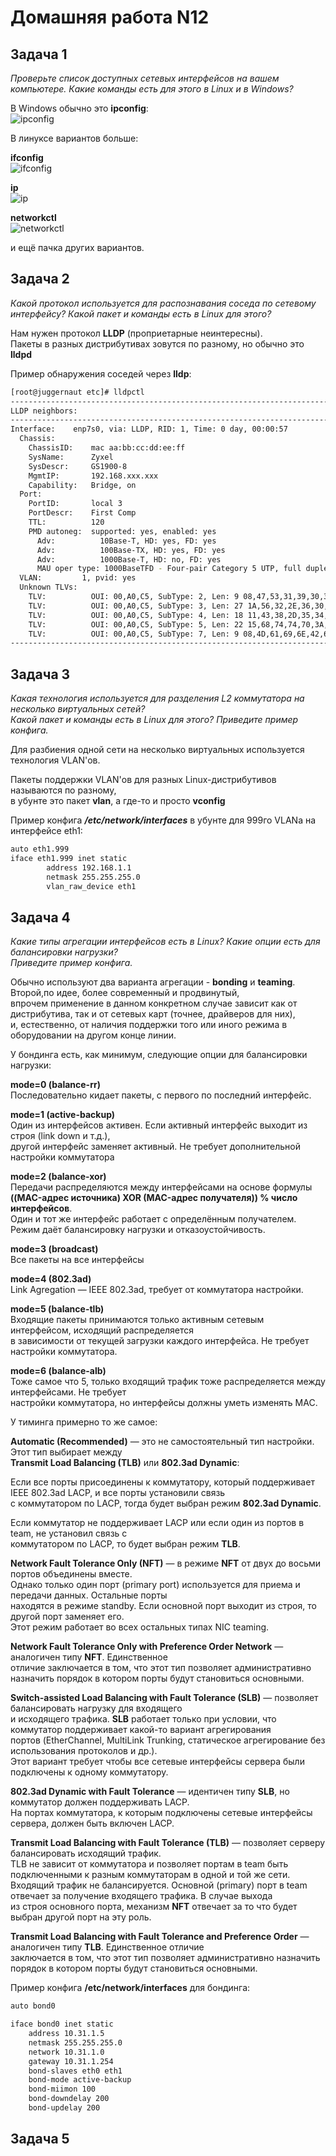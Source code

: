 Домашняя работа N12
===================

Задача 1
--------
*Проверьте список доступных сетевых интерфейсов на вашем компьютере. Какие команды есть для этого в Linux и в Windows?*  
  
В Windows обычно это **ipconfig**:  
![ipconfig](/dz12/pic/dz12_1_1.png)
  
В линуксе вариантов больше:  
  
**ifconfig**  
![ifconfig](/dz12/pic/dz12_1_2.png)
  
**ip**  
![ip](/dz12/pic/dz12_1_3.png)
  
**networkctl**  
![networkctl](/dz12/pic/dz12_1_4.png)
  
и ещё пачка других вариантов.  

Задача 2
--------
*Какой протокол используется для распознавания соседа по сетевому интерфейсу? Какой пакет и команды есть в Linux для этого?*  
  
Нам нужен протокол **LLDP** (проприетарные неинтересны).  
Пакеты в разных дистрибутивах зовутся по разному, но обычно это **lldpd**  
  
Пример обнаружения соседей через **lldp**:  
```bash
[root@juggernaut etc]# lldpctl
-------------------------------------------------------------------------------
LLDP neighbors:
-------------------------------------------------------------------------------
Interface:    enp7s0, via: LLDP, RID: 1, Time: 0 day, 00:00:57
  Chassis:     
    ChassisID:    mac aa:bb:cc:dd:ee:ff
    SysName:      Zyxel
    SysDescr:     GS1900-8
    MgmtIP:       192.168.xxx.xxx
    Capability:   Bridge, on
  Port:        
    PortID:       local 3
    PortDescr:    First Comp
    TTL:          120
    PMD autoneg:  supported: yes, enabled: yes
      Adv:          10Base-T, HD: yes, FD: yes
      Adv:          100Base-TX, HD: yes, FD: yes
      Adv:          1000Base-T, HD: no, FD: yes
      MAU oper type: 1000BaseTFD - Four-pair Category 5 UTP, full duplex mode
  VLAN:         1, pvid: yes
  Unknown TLVs:
    TLV:          OUI: 00,A0,C5, SubType: 2, Len: 9 08,47,53,31,39,30,30,2D,38
    TLV:          OUI: 00,A0,C5, SubType: 3, Len: 27 1A,56,32,2E,36,30,28,41,41,48,48,2E,34,29,20,7C,20,30,35,2F,32,34,2F,32,30,32,31
    TLV:          OUI: 00,A0,C5, SubType: 4, Len: 18 11,43,38,2D,35,34,2D,34,42,2D,46,36,2D,37,32,2D,33,43
    TLV:          OUI: 00,A0,C5, SubType: 5, Len: 22 15,68,74,74,70,3A,2F,2F,31,39,32,2E,31,36,38,2E,31,2E,32,35,31,2F
    TLV:          OUI: 00,A0,C5, SubType: 7, Len: 9 08,4D,61,69,6E,42,61,73,65
-------------------------------------------------------------------------------
```

Задача 3
--------
*Какая технология используется для разделения L2 коммутатора на несколько виртуальных сетей?  
Какой пакет и команды есть в Linux для этого? Приведите пример конфига.*  
  
Для разбиения одной сети на несколько виртуальных используется технология VLAN'ов.  
  
Пакеты поддержки VLAN'ов для разных Linux-дистрибутивов называются по разному,  
в убунте это пакет **vlan**, а где-то и просто **vconfig**  
  
Пример конфига ***/etc/network/interfaces*** в убунте для 999го VLANа на интерфейсе eth1:  

```bash
auto eth1.999
iface eth1.999 inet static
        address 192.168.1.1
        netmask 255.255.255.0
        vlan_raw_device eth1
```

Задача 4
--------

*Какие типы агрегации интерфейсов есть в Linux? Какие опции есть для балансировки нагрузки?  
Приведите пример конфига.*  
  
Обычно используют два варианта агрегации - **bonding** и **teaming**. Второй,по идее, более современный и продвинутый,  
впрочем применение в данном конкретном случае зависит как от дистрибутива, так и от сетевых карт (точнее, драйверов для них),  
и, естественно, от наличия поддержки того или иного режима в оборудовании на другом конце линии.  
  
У бондинга есть, как минимум, следующие опции для балансировки нагрузки:  
  
**mode=0 (balance-rr)**  
Последовательно кидает пакеты, с первого по последний интерфейс.  
  
**mode=1 (active-backup)**  
Один из интерфейсов активен. Если активный интерфейс выходит из строя (link down и т.д.),  
другой интерфейс заменяет активный. Не требует дополнительной настройки коммутатора  
  
**mode=2 (balance-xor)**  
Передачи распределяются между интерфейсами на основе формулы  
**((MAC-адрес источника) XOR (MAC-адрес получателя)) % число интерфейсов**.  
Один и тот же интерфейс работает с определённым получателем. Режим даёт балансировку нагрузки и отказоустойчивость.  
  
**mode=3 (broadcast)**  
Все пакеты на все интерфейсы  
  
**mode=4 (802.3ad)**  
Link Agregation — IEEE 802.3ad, требует от коммутатора настройки.  
  
**mode=5 (balance-tlb)**  
Входящие пакеты принимаются только активным сетевым интерфейсом, исходящий распределяется  
в зависимости от текущей загрузки каждого интерфейса. Не требует настройки коммутатора.  
  
**mode=6 (balance-alb)**  
Тоже самое что 5, только входящий трафик тоже распределяется между интерфейсами. Не требует  
настройки коммутатора, но интерфейсы должны уметь изменять MAC.  
  
У тиминга примерно то же самое:  
  
**Automatic (Recommended)** — это не самостоятельный тип настройки. Этот тип выбирает между  
**Transmit Load Balancing (TLB)** или **802.3ad Dynamic**:  
  
Если все порты присоединены к коммутатору, который поддерживает IEEE 802.3ad LACP, и все порты установили связь  
с коммутатором по LACP, тогда будет выбран режим **802.3ad Dynamic**.  
  
Если коммутатор не поддерживает LACP или если один из портов в team, не установил связь с  
коммутатором по LACP, то будет выбран режим **TLB**.  
  
**Network Fault Tolerance Only (NFT)** — в режиме **NFT** от двух до восьми портов объединены вместе.  
Однако только один порт (primary port) используется для приема и передачи данных. Остальные порты  
находятся в режиме standby. Если основной порт выходит из строя, то другой порт заменяет его.  
Этот режим работает во всех остальных типах NIC teaming.  
  
**Network Fault Tolerance Only with Preference Order Network** — аналогичен типу **NFT**. Единственное  
отличие заключается в том, что этот тип позволяет административно назначить порядок в котором порты будут становиться основными.  
  
**Switch-assisted Load Balancing with Fault Tolerance (SLB)** — позволяет балансировать нагрузку для входящего  
и исходящего трафика. **SLB** работает только при условии, что коммутатор поддерживает какой-то вариант агрегирования  
портов (EtherChannel, MultiLink Trunking, статическое агрегирование без использования протоколов и др.).  
Этот вариант требует чтобы все сетевые интерфейсы сервера были подключены к одному коммутатору.  
  
**802.3ad Dynamic with Fault Tolerance** — идентичен типу **SLB**, но коммутатор должен поддерживать LACP.  
На портах коммутатора, к которым подключены сетевые интерфейсы сервера, должен быть включен LACP.  
  
**Transmit Load Balancing with Fault Tolerance (TLB)** — позволяет серверу балансировать исходящий трафик.  
TLB не зависит от коммутатора и позволяет портам в team быть подключенными к разным коммутаторам в одной и той же сети.  
Входящий трафик не балансируется. Основной (primary) порт в team отвечает за получение входящего трафика. В случае выхода  
из строя основного порта, механизм **NFT** отвечает за то что будет выбран другой порт на эту роль.  
  
**Transmit Load Balancing with Fault Tolerance and Preference Order** — аналогичен типу **TLB**. Единственное отличие  
заключается в том, что этот тип позволяет административно назначить порядок в котором порты будут становиться основными.  
  
Пример конфига **/etc/network/interfaces** для бондинга:  
```bash
auto bond0

iface bond0 inet static
    address 10.31.1.5
    netmask 255.255.255.0
    network 10.31.1.0
    gateway 10.31.1.254
    bond-slaves eth0 eth1
    bond-mode active-backup
    bond-miimon 100
    bond-downdelay 200
    bond-updelay 200
```

Задача 5
--------
